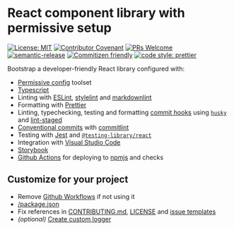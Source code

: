 # React component library with permissive setup

[![License: MIT](https://img.shields.io/badge/License-MIT-yellow.svg)](https://opensource.org/licenses/MIT)
[![Contributor Covenant](https://img.shields.io/badge/Contributor%20Covenant-v2.0%20adopted-ff69b4.svg)](CODE_OF_CONDUCT.md)
[![PRs Welcome](https://img.shields.io/badge/PRs-welcome-brightgreen.svg?style=flat-square)](http://makeapullrequest.com)
[![semantic-release](https://img.shields.io/badge/%20%20%F0%9F%93%A6%F0%9F%9A%80-semantic--release-e10079.svg?style=flat-square)](https://github.com/semantic-release/semantic-release)
[![Commitizen friendly](https://img.shields.io/badge/commitizen-friendly-brightgreen.svg)](http://commitizen.github.io/cz-cli/)
[![code style: prettier](https://img.shields.io/badge/code_style-prettier-ff69b4.svg?style=flat-square)](https://github.com/prettier/prettier)

Bootstrap a developer-friendly React library configured with:

- [Permissive config](https://github.com/katawaredev/config) toolset
- [Typescript](https://www.typescriptlang.org/)
- Linting with [ESLint](https://eslint.org/), [stylelint](https://stylelint.io/) and [markdownlint](https://github.com/DavidAnson/markdownlint)
- Formatting with [Prettier](https://prettier.io/)
- Linting, typechecking, testing and formatting [commit hooks](https://git-scm.com/book/en/v2/Customizing-Git-Git-Hooks) using [`husky`](https://github.com/typicode/husky) and [lint-staged](https://github.com/okonet/lint-staged)
- [Conventional commits](https://www.conventionalcommits.org/) with [commitlint](https://commitlint.js.org/)
- Testing with [Jest](https://jestjs.io/) and [`@testing-library/react`](https://testing-library.com/docs/react-testing-library/intro)
- Integration with [Visual Studio Code](https://code.visualstudio.com/)
- [Storybook](https://storybook.js.org/)
- [Github Actions](https://github.com/features/actions) for deploying to [npmjs](https://www.npmjs.com/) and checks

## Customize for your project

- Remove [Github Workflows](.github/workflow) if not using it
- [/package.json](package.json)
- Fix references in [CONTRIBUTING.md](CONTRIBUTING.md), [LICENSE](LICENSE) and [issue templates](.github)
- _(optional)_ [Create custom logger](src/utils/logger.ts)

